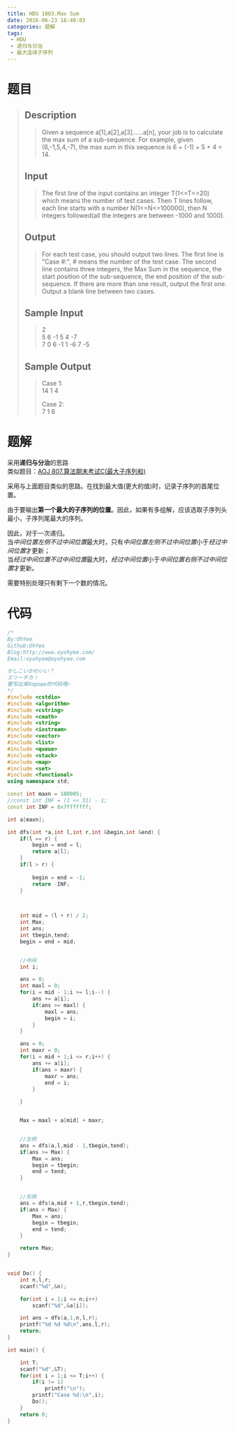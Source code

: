 ```yaml
---
title: HDU 1003.Max Sum
date: 2016-06-23 16:48:03
categories: 题解
tags:
 - HDU
 - 递归与分治
 - 最大连续子序列
---
```

# 题目

> ## Description  
> > Given a sequence a[1],a[2],a[3]......a[n], your job is to calculate the max sum of a sub-sequence. For example, given (6,-1,5,4,-7), the max sum in this sequence is 6 + (-1) + 5 + 4 = 14.   
>    <!--more-->
> ## Input  
> > The first line of the input contains an integer T(1<=T<=20) which means the number of test cases. Then T lines follow, each line starts with a number N(1<=N<=100000), then N integers followed(all the integers are between -1000 and 1000).   
>    
> ## Output  
> > For each test case, you should output two lines. The first line is "Case #:", # means the number of the test case. The second line contains three integers, the Max Sum in the sequence, the start position of the sub-sequence, the end position of the sub-sequence. If there are more than one result, output the first one. Output a blank line between two cases.   
>    
> ## Sample Input  
> > 2  
> > 5 6 -1 5 4 -7  
> > 7 0 6 -1 1 -6 7 -5   
>    
> ## Sample Output  
> > Case 1:  
> > 14 1 4  
> >   
> > Case 2:  
> > 7 1 6   

# 题解

采用**递归与分治**的思路  
类似题目：[AOJ 807.算法期末考试C(最大子序列和)](/post/AOJ/807.html)

采用与上面题目类似的思路。在找到最大值(更大的值)时，记录子序列的首尾位置。  

由于要输出**第一个最大的子序列的位置**。因此，如果有多组解，应该选取子序列头最小，子序列尾最大的序列。  

因此，对于一次递归。  
当*中间位置左侧不过中间位置*最大时，只有*中间位置左侧不过中间位置*小于*经过中间位置*才更新；  
当*经过中间位置不过中间位置*最大时，*经过中间位置*小于*中间位置右侧不过中间位置*才更新。  

需要特别处理只有剩下一个数的情况。  

# 代码
``` cpp Max Sum https://github.com/OhYee/ACM.github.io/blob/master/HDU/1003.Max%20Sum.cpp 代码备份
/*
By:OhYee
Github:OhYee
Blog:http://www.oyohyee.com/
Email:oyohyee@oyohyee.com

かしこいかわいい？
エリーチカ！
要写出来Хорошо的代码哦~
*/
#include <cstdio>
#include <algorithm>
#include <cstring>
#include <cmath>
#include <string>
#include <iostream>
#include <vector>
#include <list>
#include <queue>
#include <stack>
#include <map>
#include <set>
#include <functional>
using namespace std;

const int maxn = 100005;
//const int INF = (1 << 31) - 1;
const int INF = 0x7fffffff;

int a[maxn];

int dfs(int *a,int l,int r,int &begin,int &end) {
    if(l == r) {
        begin = end = l;
        return a[l];
    }
    if(l > r) {
        
        begin = end = -1;
        return -INF;
    }

        

    int mid = (l + r) / 2;
    int Max;
    int ans;
    int tbegin,tend;
    begin = end = mid;


    //中间
    int i;

    ans = 0;
    int maxl = 0;
    for(i = mid - 1;i >= l;i--) {
        ans += a[i];
        if(ans >= maxl) {
            maxl = ans;
            begin = i;
        }
    }

    ans = 0;
    int maxr = 0;
    for(i = mid + 1;i <= r;i++) {
        ans += a[i];
        if(ans > maxr) {
            maxr = ans;
            end = i;
        }

    }


    Max = maxl + a[mid] + maxr;


    //左侧
    ans = dfs(a,l,mid - 1,tbegin,tend);
    if(ans >= Max) {
        Max = ans;
        begin = tbegin;
        end = tend;
    }


    //右侧
    ans = dfs(a,mid + 1,r,tbegin,tend);
    if(ans > Max) {
        Max = ans;
        begin = tbegin;
        end = tend;
    }

    return Max;
}


void Do() {
    int n,l,r;
    scanf("%d",&n);

    for(int i = 1;i <= n;i++)
        scanf("%d",&a[i]);

    int ans = dfs(a,1,n,l,r);
    printf("%d %d %d\n",ans,l,r);
    return;
}

int main() {

    int T;
    scanf("%d",&T);
    for(int i = 1;i <= T;i++) {
        if(i != 1)
            printf("\n");
        printf("Case %d:\n",i);
        Do();
    }
    return 0;
}
```